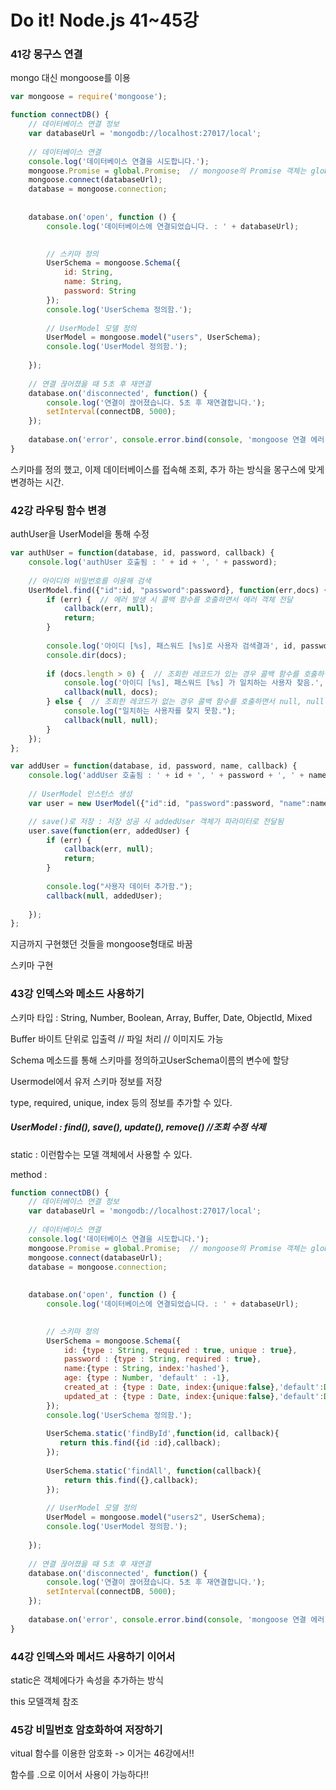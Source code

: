 # Do it! Node.js 41~45강

### 41강 몽구스 연결

mongo 대신 mongoose를 이용

```js
var mongoose = require('mongoose');
```

```js
function connectDB() {
	// 데이터베이스 연결 정보
	var databaseUrl = 'mongodb://localhost:27017/local';
	 
	// 데이터베이스 연결
    console.log('데이터베이스 연결을 시도합니다.');
    mongoose.Promise = global.Promise;  // mongoose의 Promise 객체는 global의 Promise 객체 사용하도록 함
	mongoose.connect(databaseUrl);
	database = mongoose.connection;
	
	
	database.on('open', function () {
		console.log('데이터베이스에 연결되었습니다. : ' + databaseUrl);
		

		// 스키마 정의
		UserSchema = mongoose.Schema({
			id: String,
			name: String,
			password: String
		});
		console.log('UserSchema 정의함.');
		
		// UserModel 모델 정의
		UserModel = mongoose.model("users", UserSchema);
		console.log('UserModel 정의함.');
		
	});
    
    // 연결 끊어졌을 때 5초 후 재연결
	database.on('disconnected', function() {
        console.log('연결이 끊어졌습니다. 5초 후 재연결합니다.');
        setInterval(connectDB, 5000);
    });
    
    database.on('error', console.error.bind(console, 'mongoose 연결 에러.'));	
}
```

스키마를 정의 했고, 이제 데이터베이스를 접속해 조회, 추가 하는 방식을 몽구스에 맞게 변경하는 시간.



### 42강 라우팅 함수 변경

authUser을 UserModel을 통해 수정

```js
var authUser = function(database, id, password, callback) {
	console.log('authUser 호출됨 : ' + id + ', ' + password);
	
    // 아이디와 비밀번호를 이용해 검색
	UserModel.find({"id":id, "password":password}, function(err,docs) {
		if (err) {  // 에러 발생 시 콜백 함수를 호출하면서 에러 객체 전달
			callback(err, null);
			return;
		}
		
		console.log('아이디 [%s], 패스워드 [%s]로 사용자 검색결과', id, password);
		console.dir(docs);
		
	    if (docs.length > 0) {  // 조회한 레코드가 있는 경우 콜백 함수를 호출하면서 조회 결과 전달
	    	console.log('아이디 [%s], 패스워드 [%s] 가 일치하는 사용자 찾음.', id, password);
	    	callback(null, docs);
	    } else {  // 조회한 레코드가 없는 경우 콜백 함수를 호출하면서 null, null 전달
	    	console.log("일치하는 사용자를 찾지 못함.");
	    	callback(null, null);
	    }
	});
};
```

```js
var addUser = function(database, id, password, name, callback) {
	console.log('addUser 호출됨 : ' + id + ', ' + password + ', ' + name);
	
	// UserModel 인스턴스 생성
	var user = new UserModel({"id":id, "password":password, "name":name});

	// save()로 저장 : 저장 성공 시 addedUser 객체가 파라미터로 전달됨
	user.save(function(err, addedUser) {
		if (err) {
			callback(err, null);
			return;
		}
		
	    console.log("사용자 데이터 추가함.");
	    callback(null, addedUser);
	     
	});
};
```

지금까지 구현했던 것들을 mongoose형태로 바꿈

스키마 구현

### 43강 인덱스와 메소드 사용하기

스키마 타입 : String, Number, Boolean, Array, Buffer, Date, ObjectId, Mixed

Buffer 바이트 단위로 입출력 // 파일 처리 // 이미지도 가능

Schema 메소드를 통해 스키마를 정의하고UserSchema이름의 변수에 할당

Usermodel에서 유저 스키마 정보를 저장

type, required, unique, index 등의 정보를 추가할 수 있다.

##### UserModel : find(), save(), update(), remove() //조회 수정 삭제



static : 이런함수는 모델 객체에서 사용할 수 있다.

method : 

```js
function connectDB() {
	// 데이터베이스 연결 정보
	var databaseUrl = 'mongodb://localhost:27017/local';
	 
	// 데이터베이스 연결
    console.log('데이터베이스 연결을 시도합니다.');
    mongoose.Promise = global.Promise;  // mongoose의 Promise 객체는 global의 Promise 객체 사용하도록 함
	mongoose.connect(databaseUrl);
	database = mongoose.connection;
	
	
	database.on('open', function () {
		console.log('데이터베이스에 연결되었습니다. : ' + databaseUrl);
		

		// 스키마 정의
		UserSchema = mongoose.Schema({
			id: {type : String, required : true, unique : true},
            password : {type : String, required : true},
			name:{type : String, index:'hashed'},
			age: {type : Number, 'default' : -1},
            created_at : {type : Date, index:{unique:false},'default':Date.now()},
            updated_at : {type : Date, index:{unique:false},'default':Date.now()}
		});
		console.log('UserSchema 정의함.');
		
        UserSchema.static('findById',function(id, callback){
           return this.find({id :id},callback); 
        });
        
        UserSchema.static('findAll', function(callback){
            return this.find({},callback);
        });
        
		// UserModel 모델 정의
		UserModel = mongoose.model("users2", UserSchema);
		console.log('UserModel 정의함.');
		
	});
    
    // 연결 끊어졌을 때 5초 후 재연결
	database.on('disconnected', function() {
        console.log('연결이 끊어졌습니다. 5초 후 재연결합니다.');
        setInterval(connectDB, 5000);
    });
    
    database.on('error', console.error.bind(console, 'mongoose 연결 에러.'));	
}
```

### 44강 인덱스와 메서드 사용하기 이어서

static은 객체에다가 속성을 추가하는 방식

this 모델객체 참조



### 45강 비밀번호 암호화하여 저장하기

vitual 함수를 이용한 암호화 -> 이거는 46강에서!!

함수를 .으로 이어서 사용이 가능하다!!